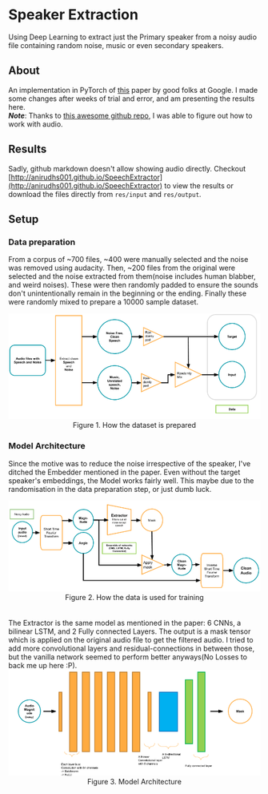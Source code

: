 
# Speaker Extraction
Using Deep Learning to extract just the Primary speaker from a noisy audio file containing random noise, music or even secondary speakers.  
## About
An implementation in PyTorch of [this](https://arxiv.org/abs/1810.04826) paper by good folks at
Google. I made some changes after weeks of trial and error, and am presenting
the results here.    
***Note***: Thanks to [this awesome github repo](https://github.com/mindslab-ai/voicefilter),
I was able to figure out how to work with audio.  

## Results
Sadly, github markdown doesn't allow showing audio directly. Checkout [http://anirudhs001.github.io/SpeechExtractor](http://anirudhs001.github.io/SpeechExtractor) to view the results or
download the files directly from `res/input` and `res/output`. 

## Setup
### Data preparation  
From a corpus of ~700 files, ~400 were manually selected and the noise was removed using audacity. Then, ~200
files from the original were selected and the noise extracted from them(noise includes human blabber, and weird
noises). These were then randomly padded to ensure the sounds don't unintentionally remain in 
the beginning or the ending. Finally these were randomly mixed to prepare a 10000 sample dataset.

<div align="center">
    <img src="./res/images/Data.png" alt="Data preparation pipeline" width=800>
    <br>
    Figure 1. How the dataset is prepared
</div>

### Model Architecture
Since the motive was to reduce the noise irrespective of the speaker, I've ditched the Embedder mentioned in
the paper. Even without the target speaker's embeddings, the Model works fairly well. This maybe due to the
randomisation in the data preparation step, or just dumb luck.  

<div align="center">
    <img src="./res/images/InformationFlow.png" alt="Information Flow to Model" width=800>
    <br>
    Figure 2. How the data is used for training  
</div>
<br>
<br>
The Extractor is the same model as mentioned in the paper: 6 CNNs, a bilinear LSTM, and 2 Fully connected Layers.
The output is a mask tensor which is applied on the original audio file to get the filtered audio. I tried to add
more convolutional layers and residual-connections in between those, but the vanilla network seemed to perform
better anyways(No Losses to back me up here :P).

<div align="center">
    <img src="./res/images/Architecture.png" alt="Model Architecture" width=800>
    <br>
    Figure 3. Model Architecture
</div>